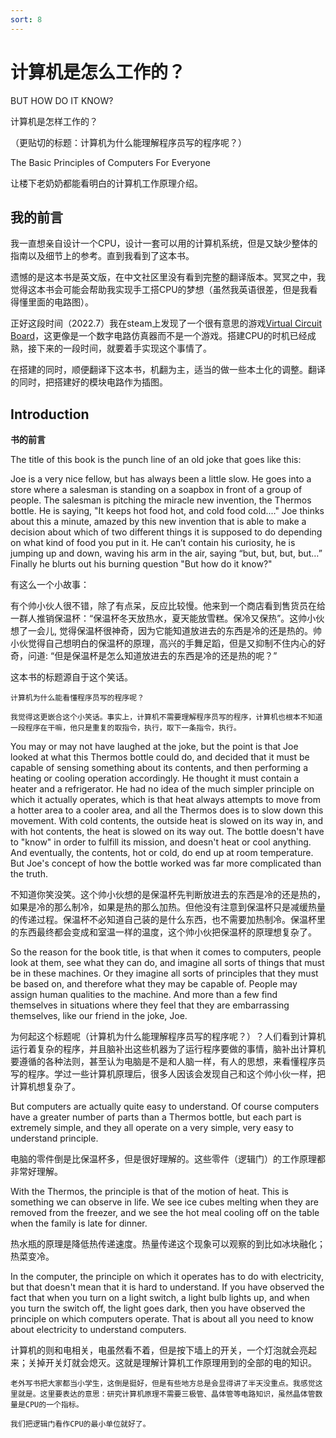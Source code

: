 ```yaml
---
sort: 8
---
```

# 计算机是怎么工作的？

BUT HOW DO IT KNOW?

计算机是怎样工作的？

（更贴切的标题：计算机为什么能理解程序员写的程序呢？）

The Basic Principles of Computers For Everyone

让楼下老奶奶都能看明白的计算机工作原理介绍。

## 我的前言

我一直想亲自设计一个CPU，设计一套可以用的计算机系统，但是又缺少整体的指南以及细节上的参考。直到我看到了这本书。

遗憾的是这本书是英文版，在中文社区里没有看到完整的翻译版本。冥冥之中，我觉得这本书会可能会帮助我实现手工搭CPU的梦想（虽然我英语很差，但是我看得懂里面的电路图）。

正好这段时间（2022.7）我在steam上发现了一个很有意思的游戏[Virtual Circuit Board](https://store.steampowered.com/app/1885690/Virtual_Circuit_Board/)，这更像是一个数字电路仿真器而不是一个游戏。搭建CPU的时机已经成熟，接下来的一段时间，就要着手实现这个事情了。

在搭建的同时，顺便翻译下这本书，机翻为主，适当的做一些本土化的调整。翻译的同时，把搭建好的模块电路作为插图。

## Introduction

**书的前言**

The title of this book is the punch line of an old joke that goes like this:

Joe is a very nice fellow, but has always been a little slow. He goes into a store where a salesman is standing on a soapbox in front of a group of people. The salesman
is pitching the miracle new invention, the Thermos bottle. He is saying, "It keeps hot food hot, and cold food cold...." Joe thinks about this a minute, amazed by this new invention that is able to make a decision about which of two different things it is supposed to do depending on what kind of food you put in it. He can’t contain his curiosity, he is jumping up and down, waving his arm in the air, saying “but, but, but, but…” Finally he blurts out his burning question "But how do it know?"

有这么一个小故事：

有个帅小伙人很不错，除了有点呆，反应比较慢。他来到一个商店看到售货员在给一群人推销保温杯：“保温杯冬天放热水，夏天能放雪糕。保冷又保热”。这帅小伙想了一会儿, 觉得保温杯很神奇，因为它能知道放进去的东西是冷的还是热的。帅小伙觉得自己想明白的保温杯的原理，高兴的手舞足蹈，但是又抑制不住内心的好奇，问道: “但是保温杯是怎么知道放进去的东西是冷的还是热的呢？”

这本书的标题源自于这个笑话。

```note
计算机为什么能看懂程序员写的程序呢？

我觉得这更嵌合这个小笑话。事实上，计算机不需要理解程序员写的程序，计算机也根本不知道一段程序在干嘛，他只是重复的取指令，执行，取下一条指令，执行。
```

You may or may not have laughed at the joke, but the point is that Joe looked at what this Thermos bottle could do, and decided that it must be capable of sensing
something about its contents, and then performing a heating or cooling operation accordingly. He thought it must contain a heater and a refrigerator. He had no idea
of the much simpler principle on which it actually operates, which is that heat always attempts to move from a hotter area to a cooler area, and all the Thermos
does is to slow down this movement. With cold contents, the outside heat is slowed on its way in, and with hot contents, the heat is slowed on its way out. The bottle
doesn't have to "know" in order to fulfill its mission, and doesn't heat or cool anything. And eventually, the contents, hot or cold, do end up at room temperature.
But Joe's concept of how the bottle worked was far more complicated than the truth.


不知道你笑没笑。这个帅小伙想的是保温杯先判断放进去的东西是冷的还是热的，如果是冷的那么制冷，如果是热的那么加热。但他没有注意到保温杯只是减缓热量的传递过程。保温杯不必知道自己装的是什么东西，也不需要加热制冷。保温杯里的东西最终都会变成和室温一样的温度，这个帅小伙把保温杯的原理想复杂了。

So the reason for the book title, is that when it comes to computers, people look at them, see what they can do, and imagine all sorts of things that must be in these machines. Or they imagine all sorts of principles that they must be based on, and therefore what they may be capable of. People may assign human qualities to the machine. And more than a few find themselves in situations where they feel that they are embarrassing themselves, like our friend in the joke, Joe.

为何起这个标题呢（计算机为什么能理解程序员写的程序呢？）？人们看到计算机运行着复杂的程序，并且脑补出这些机器为了运行程序要做的事情，脑补出计算机要遵循的各种法则，甚至认为电脑是不是和人脑一样，有人的思想，来看懂程序员写的程序。学过一些计算机原理后，很多人因该会发现自己和这个帅小伙一样，把计算机想复杂了。

But computers are actually quite easy to understand. Of course computers have a greater number of parts than a Thermos bottle, but each part is extremely simple, and
they all operate on a very simple, very easy to understand principle.

电脑的零件倒是比保温杯多，但是很好理解的。这些零件（逻辑门）的工作原理都非常好理解。

With the Thermos, the principle is that of the motion of heat. This is something we can observe in life. We see ice cubes melting when they are removed from the freezer, and we see the hot meal cooling off on the table when the family is late for dinner.

热水瓶的原理是降低热传递速度。热量传递这个现象可以观察的到比如冰块融化；热菜变冷。

In the computer, the principle on which it operates has to do with electricity, but that doesn't mean that it is hard to understand. If you have observed the fact that
when you turn on a light switch, a light bulb lights up, and when you turn the switch off, the light goes dark, then you have observed the principle on which computers operate. That is about all you need to know about electricity to understand computers.

计算机的则和电相关，电虽然看不着，但是按下墙上的开关，一个灯泡就会亮起来；关掉开关灯就会熄灭。这就是理解计算机工作原理用到的全部的电的知识。


```note
老外写书把大家都当小学生，这倒是挺好，但是有些地方总是会显得讲了半天没重点。我感觉这里就是。这里要表达的意思：研究计算机原理不需要三极管、晶体管等电路知识，虽然晶体管数量是CPU的一个指标。

我们把逻辑门看作CPU的最小单位就好了。
```









